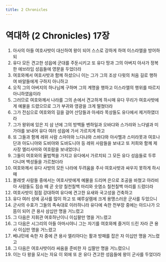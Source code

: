 ```yaml
---
title: 2 Chronicles
---
```


# 역대하 (2 Chronicles) 17장
1. 아사의 아들 여호사밧이 대신하여 왕이 되어 스스로 강하게 하여 이스라엘을 방어하되
1. 유다 모든 견고한 성읍에 군대를 주둔시키고 또 유다 땅과 그의 아버지 아사가 정복한 에브라임 성읍들에 영문을 두었더라
1. 여호와께서 여호사밧과 함께 하셨으니 이는 그가 그의 조상 다윗의 처음 길로 행하여 바알들에게 구하지 아니하고
1. 오직 그의 아버지의 하나님께 구하며 그의 계명을 행하고 이스라엘의 행위를 따르지 아니하였음이라
1. 그러므로 여호와께서 나라를 그의 손에서 견고하게 하시매 유다 무리가 여호사밧에게 예물을 드렸으므로 그가 부귀와 영광을 크게 떨쳤더라
1. 그가 전심으로 여호와의 길을 걸어 산당들과 아세라 목상들도 유다에서 제거하였더라
1. 그가 왕위에 있은 지 삼 년에 그의 방백들 벤하일과 오바댜와 스가랴와 느다넬과 미가야를 보내어 유다 여러 성읍에 가서 가르치게 하고
1. 또 그들과 함께 레위 사람 스마야와 느다냐와 스바댜와 아사헬과 스미라못과 여호나단과 아도니야와 도비야와 도바도니야 등 레위 사람들을 보내고 또 저희와 함께 제사장 엘리사마와 여호람을 보내었더니
1. 그들이 여호와의 율법책을 가지고 유다에서 가르치되 그 모든 유다 성읍들로 두루 다니며 백성들을 가르쳤더라
1. 여호와께서 유다 사방의 모든 나라에 두려움을 주사 여호사밧과 싸우지 못하게 하시매
1. 블레셋 사람들 중에서는 여호사밧에게 예물을 드리며 은으로 조공을 바쳤고 아라비아 사람들도 짐승 떼 곧 숫양 칠천칠백 마리와 숫염소 칠천칠백 마리를 드렸더라
1. 여호사밧이 점점 강대하여 유다에 견고한 요새와 국고성을 건축하고
1. 유다 여러 성에 공사를 많이 하고 또 예루살렘에 크게 용맹스러운 군사를 두었으니
1. 군사의 수효가 그들의 족속대로 이러하니라 유다에 속한 천부장 중에는 아드나가 으뜸이 되어 큰 용사 삼십만 명을 거느렸고
1. 그 다음은 지휘관 여호하난이니 이십팔만 명을 거느렸고
1. 그 다음은 시그리의 아들 아마시야니 그는 자기를 여호와께 즐거이 드린 자라 큰 용사 이십만 명을 거느렸고
1. 베냐민에 속한 자 중에 큰 용사 엘리아다는 활과 방패를 잡은 자 이십만 명을 거느렸고
1. 그 다음은 여호사밧이라 싸움을 준비한 자 십팔만 명을 거느렸으니
1. 이는 다 왕을 모시는 자요 이 외에 또 온 유다 견고한 성읍들에 왕이 군사를 두었더라